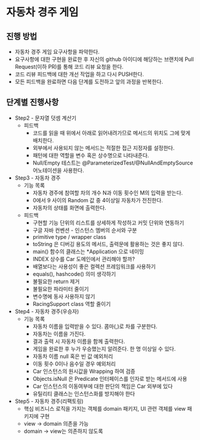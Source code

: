 # 자동차 경주 게임
## 진행 방법
* 자동차 경주 게임 요구사항을 파악한다.
* 요구사항에 대한 구현을 완료한 후 자신의 github 아이디에 해당하는 브랜치에 Pull Request(이하 PR)를 통해 코드 리뷰 요청을 한다.
* 코드 리뷰 피드백에 대한 개선 작업을 하고 다시 PUSH한다.
* 모든 피드백을 완료하면 다음 단계를 도전하고 앞의 과정을 반복한다.

## 단계별 진행사항
* Step2 - 문자열 덧셈 계산기
  * 피드백
    * 코드를 읽을 때 위에서 아래로 읽어내려가므로 메서드의 위치도 그에 맞게 배치한다.
    * 외부에서 사용되지 않는 메서드는 적절한 접근 지정자를 설정한다.
    * 패턴에 대한 역할을 변수 혹은 상수명으로 나타내준다.
    * Null/Empty 테스트는 @ParameterizedTest/@NullAndEmptySource 어노테이션을 사용한다.
* Step3 - 자동차 경주
  * 기능 목록
    * 자동차 경주에 참여할 차의 개수 N과 이동 횟수인 M의 입력을 받는다.
    * 0에서 9 사이의 Random 값 중 4이상일 자동차가 전진한다.
    * 자동차의 상태를 화면에 출력한다.
  * 피드백
    * 구현할 기능 단위의 리스트를 상세하게 작성하고 커밋 단위와 연동하기
    * 구글 자바 컨벤션 - 인스턴스 멤버의 순서와 구분
    * primitive type / wrapper class
    * toString 은 디버깅 용도의 메서드, 출력문에 활용하는 것은 좋지 않다.
    * main() 함수의 클래스는 *Application 으로 네이밍
    * INDEX 상수를 Car 도메인에서 관리해야 할까?
    * 배열보다는 사용성이 좋은 컬렉션 프레임워크를 사용하기
    * equals(), hashcode() 의미 생각하기
    * 불필요한 return 제거
    * 불필요한 파라미터 줄이기
    * 변수명에 동사 사용하지 않기
    * RacingSupport class 역할 줄이기
* Step4 - 자동차 경주(우승자)
  * 기능 목록
    * 자동차 이름을 입력받을 수 있다. 콤마(,)로 차를 구분한다.
    * 자동차는 이름을 가진다.
    * 결과 출력 시 자동차 이름을 함께 출력한다.
    * 게임을 완료한 후 누가 우승했는지 알려준다. 한 명 이상일 수 있다.
    * 자동차 이름 null 혹은 빈 값 예외처리
    * 이동 횟수 0이나 음수일 경우 예외처리
    * Car 인스턴스의 원시값을 Wrapping 하여 검증
    * Objects.isNull 은 Predicate 인터페이스를 인자로 받는 메서드에 사용
    * Car 인스턴스의 이동여부에 대한 판단의 책임은 Car 외부에 있다
    * 유틸리티 클래스는 인스턴스화를 방지해야 한다
* Step5 - 자동차 경주(리팩토링)
  * 핵심 비즈니스 로직을 가지는 객체를 domain 패키지, UI 관련 객체를 view 패키지에 구현
  * view -> domain 의존을 가능
  * domain -> view는 의존하지 않도록